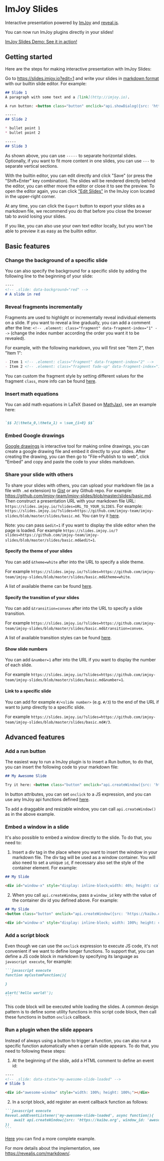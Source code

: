 # ImJoy Slides

Interactive presentation powered by [ImJoy](https://imjoy.io) and [reveal.js](https://revealjs.com/). 

You can now run ImJoy plugins directly in your slides!

[ImJoy Slides Demo: See it in action!](https://slides.imjoy.io/?theme=white&slides=https://github.com/imjoy-team/imjoy-slides/blob/master/slides/imjoy-interactive-annotation.md)
## Getting started

Here are the steps for making interactive presentation with ImJoy Slides:

Go to https://slides.imjoy.io?edit=1 and write your slides in [markdown format](https://www.markdownguide.org/basic-syntax/) with our builtin slide editor. For example:
```markdown
## Slide 1
A paragraph with some text and a [link](http://imjoy.io).

A run button: <button class="button" onclick="api.showDialog({src: 'https://kaibu.org'})">Run</button>

-----
## Slide 2

* bullet point 1
* bullet point 2

-----
## Slide 3

```
  As shown above, you can use `-----` to separate horizontal slides. Optionally, if you want to fit more content in one slides, you can use `---` to separate vertical sections.

  With the builtin editor, you can edit directly and click "Save" (or press the "Shift+Enter" key combination). The slides will be rendered directly behind the editor, you can either move the editor or close it to see the preview. To open the editor again, you can click ["Edit Slides"](https://github.com/imjoy-team/imjoy-slides/blob/master/assets/screenshot-imjoy-slide-editor.png) in the ImJoy icon located in the upper-right corner.

  At any time, you can click the `Export` button to export your slides as a markdown file, we recommend you do that before you close the browser tab to avoid losing your slides. 

  If you like, you can also use your own text editor locally, but you won't be able to preview it as easy as the builtin editor.


## Basic features

### Change the background of a specific slide

You can also specify the background for a specific slide by adding the following line to the beginning of your slide:
```markdown
----
<!-- .slide: data-background="red" -->
# A slide in red

```

### Reveal fragments incrementally
Fragments are used to highlight or incrementally reveal individual elements on a slide. If you want to reveal a line gradually, you can add a comment after the line: `<!-- .element: class="fragment" data-fragment-index="1" -->` (change the index number according the order you want it to be revealed).

For example, with the following markdown, you will first see "Item 2", then "Item 1":
```markdown
- Item 1 <!-- .element: class="fragment" data-fragment-index="2" -->
- Item 2 <!-- .element: class="fragment fade-up" data-fragment-index="1" -->
```

You can custom the fragment style by setting different values for the fragment `class`, more info can be found [here](https://revealjs.com/fragments/).
### Insert math equations

You can add math equations in LaTeX (based on [MathJax](https://www.mathjax.org/)), see an example here:
```markdown

`$$ J(\theta_0,\theta_1) = \sum_{i=0} $$`

```

### Embed Google drawings

[Google drawings](https://docs.google.com/drawings/) is interactive tool for making online drawings, you can create a google drawing file and embed it directly to your slides. After creating the drawing, you can then go to "File->Publish to to web", click "Embed" and copy and paste the code to your slides markdown.


### Share your slide with others
To share your slides with others, you can upload your markdown file (as a file with `.md` extension) to [Gist](https://gist.github.com/) or any Github repo. For example: https://github.com/imjoy-team/imjoy-slides/blob/master/slides/basic.md. Then construct a presentation URL with your markdown file URL: `https://slides.imjoy.io/?slides=URL_TO_YOUR_SLIDES`. For example: `https://slides.imjoy.io/?slides=https://github.com/imjoy-team/imjoy-slides/blob/master/slides/basic.md`. You can try it [here](https://slides.imjoy.io/?slides=https://github.com/imjoy-team/imjoy-slides/blob/master/slides/basic.md).

Note: you can pass `&edit=1` if you want to display the slide editor when the page is loaded. For example `https://slides.imjoy.io/?slides=https://github.com/imjoy-team/imjoy-slides/blob/master/slides/basic.md&edit=1`.

#### Specify the theme of your slides
You can add `&theme=white` after into the URL to specify a slide theme.

For example `https://slides.imjoy.io/?slides=https://github.com/imjoy-team/imjoy-slides/blob/master/slides/basic.md&theme=white`.

A list of available theme can be found [here](https://revealjs.com/themes/).


#### Specify the transition of your slides
You can add `&transition=convex` after into the URL to specify a slide transition.

For example `https://slides.imjoy.io/?slides=https://github.com/imjoy-team/imjoy-slides/blob/master/slides/basic.md&transition=convex`.

A list of available transition styles can be found [here](https://revealjs.com/transitions/).

#### Show slide numbers
You can add `&number=1` after into the URL if you want to display the number of each slide.

For example `https://slides.imjoy.io/?slides=https://github.com/imjoy-team/imjoy-slides/blob/master/slides/basic.md&number=1`.

#### Link to a specific slide

You can add for example `#/<slide number>` (e.g. `#/3`) to the end of the URL if want to jump directly to a specific slide.

For example `https://slides.imjoy.io/?slides=https://github.com/imjoy-team/imjoy-slides/blob/master/slides/basic.md#/3`.


## Advanced features

### Add a run button
The easiest way to run a ImJoy plugin is to insert a Run button, to do that, you can insert the following code to your markdown file:
```markdown
## My Awesome Slide

Try it here: <button class="button" onclick="api.createWindow({src: 'https://kaibu.org'})">Run</button>
```
In button attributes, you can set `onclick` to a JS expression, and you can use any ImJoy api functions defined [here](https://imjoy.io/docs/#/api).

To add a draggable and resizable window, you can call `api.createWindow()` as in the above example. 

### Embed a window in a slide
It's also possible to embed a window directly to the slide. To do that, you need to:
1. Insert a div tag in the place where you want to insert the window in your markdown file. The div tag will be used as a window container. You will also need to set a unique `id`, if necessary also set the style of the container element. For example:
```markdown
## My Slide

<div id="window-x" style="display: inline-block;width: 46%; height: calc(100vh - 200px);"></div>
```
2. When you call `api.createWindow`, pass a `window_id` key with the value of the container div id you defined above. For example:
```markdown
## My Slide
<button class="button" onclick="api.createWindow({src: 'https://kaibu.org', window_id: 'window-x'})">Run</button>

<div id="window-x" style="display: inline-block; width: 100%; height: calc(100vh - 200px);"></div>
```

### Add a script block
Even though we can use the `onclick` expression to execute JS code, it's not convenient if we want to define longer functions. To support that, you can define a JS code block in markdown by specifying its language as `javascript execute`, for example:

````markdown
```javascript execute
function myCustomFunction(){

}

alert('hello world!');
```
````

This code block will be executed while loading the slides. A common design pattern is to define some utility functions in this script code block, then call these functions in button `onclick` callback.
### Run a plugin when the slide appears
Instead of always using a button to trigger a function, you can also run a specific function automatically when a certain slide appears. To do that, you need to following these steps:
1. At the beginning of the slide, add a HTML comment to define an event id:
```markdown
----
<!-- .slide: data-state="my-awesome-slide-loaded" -->
# Slide 5

<div id="awesome-window" style="width: 100%; height: 100%;"></div>

```
2. In a script block, add register an event callback function as follows:
````markdown
```javascript execute
Reveal.addEventListener('my-awesome-slide-loaded', async function(){
    await api.createWindow({src: 'https://kaibu.org', window_id: 'awesome-window'})
})
```
````

[Here](https://github.com/imjoy-team/imjoy-slides/blob/master/slides/imjoy-interactive-annotation.md) you can find a more complete example.

For more details about the implementation, see https://revealjs.com/markdown/.
